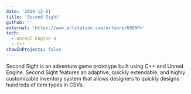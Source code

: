 ```yaml
---
date: '2019-12-01'
title: 'Second Sight'
github: ''
external: 'https://www.artstation.com/artwork/68ENPn'
tech:
  - Unreal Engine 4
  - C++
showInProjects: false
---
```


Second Sight is an adventure game prototype built using C++ and Unreal Engine. Second Sight features an adaptive, quickly extendable, and highly customizable inventory system that allows designers to quickly designs hundreds of item types in CSVs.
